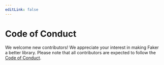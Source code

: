 ```yaml
---
editLink: false
---
```


# Code of Conduct

We welcome new contributors!
We appreciate your interest in making Faker a better library.
Please note that all contributors are expected to follow the [Code of Conduct](https://github.com/faker-js/faker/blob/next/CODE_OF_CONDUCT.md).
